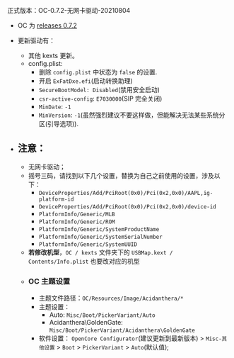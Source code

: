 正式版本：OC-0.7.2-无网卡驱动-20210804
- OC 为 [releases 0.7.2](https://github.com/acidanthera/OpenCorePkg/releases/tag/0.7.2)
- 更新驱动有：
  - 其他 kexts 更新。
  - config.plist:
      - 删除 `config.plist` 中状态为 `false` 的设置.
      - 开启 `ExFatDxe.efi`(启动转换助理)
      - `SecureBootModel: Disabled`(禁用安全启动)
      - `csr-active-config`: `E7030000`(SIP 完全关闭)
      - `MinDate`: `-1`
      - `MinVersion`: `-1`(虽然强烈建议不要这样做，但能解决无法某些系统分区(引导选项)).

- ## 注意：
    - 无网卡驱动；
    - 摇号三码，请找到以下几个设置，替换为自己之前使用的设置，涉及以下：
      - `DeviceProperties/Add/PciRoot(0x0)/Pci(0x2,0x0)/AAPL,ig-platform-id`
      - `DeviceProperties/Add/PciRoot(0x0)/Pci(0x2,0x0)/device-id`
      - `PlatformInfo/Generic/MLB`
      - `PlatformInfo/Generic/ROM`
      - `PlatformInfo/Generic/SystemProductName`
      - `PlatformInfo/Generic/SystemSerialNumber`
      - `PlatformInfo/Generic/SystemUUID`
    - **若修改机型**，`OC / kexts` 文件夹下的 `USBMap.kext / Contents/Info.plist` 也要改对应的机型
    - ### OC 主题设置
      - 主题文件路径：`OC/Resources/Image/Acidanthera/*`
      - 主题设置：
        - Auto: `Misc/Boot/PickerVariant/Auto`
        - Acidanthera\GoldenGate: `Misc/Boot/PickerVariant/Acidanthera\GoldenGate`
      - 软件设置： `OpenCore Configurator`(建议更新到最新版本) > `Misc-其他设置` > `Boot` > `PickerVariant` > `Auto`(默认值);
